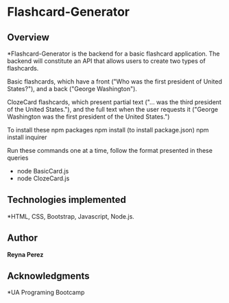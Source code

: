 # Flashcard-Generator

## Overview

*Flashcard-Generator is the backend for a basic flashcard application.
The backend will constitute an API that allows users to create two types of flashcards.

Basic flashcards, which have a front ("Who was the first president of United States?"), 
and a back ("George Washington").

ClozeCard flashcards, which present partial text ("... was the third president of the United States."), 
and the full text when the user requests it ("George Washington was the first president of the United States.")


To install these npm packages
npm install (to install package.json) 
npm install inquirer



Run these commands one at a time, follow the format presented in these queries

* node BasicCard.js
* node ClozeCard.js


## Technologies implemented

*HTML, CSS, Bootstrap, Javascript, Node.js.

## Author

**Reyna Perez**

## Acknowledgments

*UA Programing Bootcamp
